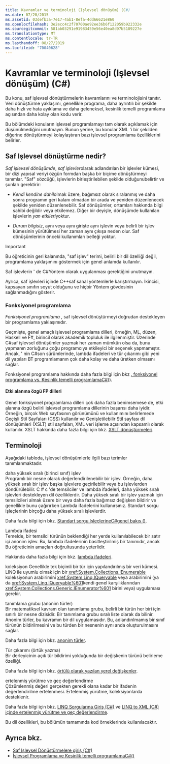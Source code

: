 ```yaml
---
title: Kavramlar ve terminoloji (Işlevsel dönüşüm) (C#)
ms.date: 07/20/2015
ms.assetid: 03defb3a-7e17-4ab1-8efa-4dd66621e860
ms.openlocfilehash: 3e2ecc4c2f70700ae92ee36b6f122059b922332e
ms.sourcegitcommit: 581ab03291e91983459e56e40ea8d97b5189227e
ms.translationtype: MT
ms.contentlocale: tr-TR
ms.lasthandoff: 08/27/2019
ms.locfileid: "70040628"
---
```

# <a name="concepts-and-terminology-functional-transformation-c"></a>Kavramlar ve terminoloji (Işlevsel dönüşüm) (C#)

Bu konu, saf işlevsel dönüştürmelerin kavramlarını ve terminolojisini tanıtır. Veri dönüştürme yaklaşımı, genellikle programa, daha ayrıntılı bir şekilde daha hızlı ve hata ayıklama ve daha geleneksel, kesinlik temelli programlama açısından daha kolay olan kodu verir.

Bu bölümdeki konuların işlevsel programlamayı tam olarak açıklamak için düşünülmediğini unutmayın. Bunun yerine, bu konular XML 'i bir şekilden diğerine dönüştürmeyi kolaylaştıran bazı işlevsel programlama özelliklerini belirler.

## <a name="what-is-pure-functional-transformation"></a>Saf Işlevsel dönüştürme nedir?

*Saf işlevsel dönüşümde*, *saf işlevler*olarak adlandırılan bir işlevler kümesi, bir dizi yapısal veriyi özgün formdan başka bir biçime dönüştürmeyi tanımlar. "Saf" sözcüğü, işlevlerin birleştirilebilen şekilde olduğunubelirtir ve şunları gerektirir:

- *Kendi kendine dahil*olmak üzere, bağımsız olarak sıralanmış ve daha sonra programın geri kalanı olmadan bir arada ve yeniden düzenlenecek şekilde yeniden düzenlenebilir. Saf dönüşümler, ortamları hakkında bilgi sahibi değildir veya etkilemez. Diğer bir deyişle, dönüşümde kullanılan işlevlerin *yan etkileri*yoktur.

- *Durum bilgisiz*, aynı veya aynı girişte aynı işlevin veya belirli bir işlev kümesinin yürütülmesi her zaman aynı çıkışa neden olur. Saf dönüşümlerinin önceki kullanımları belleği yoktur.

> [!IMPORTANT]
> Bu öğreticinin geri kalanında, "saf işlev" terimi, belirli bir dil özelliği değil, programlama yaklaşımını göstermek için genel anlamda kullanılır.
>
> Saf işlevlerin ' de C#Yöntem olarak uygulanması gerektiğini unutmayın.
>
> Ayrıca, saf işlevleri içinde C++saf sanal yöntemlerle karıştırmayın. İkincisi, kapsayan sınıfın soyut olduğunu ve hiçbir Yöntem gövdesinin sağlanmadığını gösterir.

### <a name="functional-programming"></a>Fonksiyonel programlama

*Fonksiyonel programlama* , saf işlevsel dönüştürmeyi doğrudan destekleyen bir programlama yaklaşımıdır.

Geçmişte, genel amaçlı işlevsel programlama dilleri, örneğin, ML, düzen, Haskell ve F#, birincil olarak akademik topluluk ile ilgilenmiştir. Üzerinde C#saf işlevsel dönüşümler yazmak her zaman mümkün olsa da, bunu yapmanın zorluğunu çoğu programcıya etkileyici bir seçenek yapmamıştır. Ancak, ' nin C#son sürümlerinde, lambda ifadeleri ve tür çıkarımı gibi yeni dil yapıları BT programlamanın çok daha kolay ve daha üretken olmasını sağlar.

Fonksiyonel programlama hakkında daha fazla bilgi için bkz [. fonksiyonel programlama vs. Kesinlik temelli programlamaC#(](./functional-programming-vs-imperative-programming.md)).

#### <a name="domain-specific-fp-languages"></a>Etki alanına özgü FP dilleri

Genel fonksiyonel programlama dilleri çok daha fazla benimsemese de, etki alanına özgü belirli işlevsel programlama dillerinin başarısı daha iyidir. Örneğin, birçok Web sayfasının görünümünü ve kullanımını belirlemede Geçişli Stil Sayfaları (CSS) kullanılır ve Genişletilebilir Stil sayfası dil dönüşümleri (XSLT) stil sayfaları, XML veri işleme açısından kapsamlı olarak kullanılır. XSLT hakkında daha fazla bilgi için bkz. [XSLT dönüştürmeleri](../../../../standard/data/xml/xslt-transformations.md).

## <a name="terminology"></a>Terminoloji

Aşağıdaki tabloda, işlevsel dönüşümlerle ilgili bazı terimler tanımlanmaktadır.

daha yüksek sıralı (birinci sınıf) işlev \
Programlı bir nesne olarak değerlendirilenebilir bir işlev. Örneğin, daha yüksek sıralı bir işlev başka işlevlere geçirilebilir veya bu işlevlerden döndürülebilir. C # c 'de temsilciler ve lambda ifadeleri, daha yüksek sıralı işlevleri destekleyen dil özelliklerdir. Daha yüksek sıralı bir işlev yazmak için temsilcileri almak üzere bir veya daha fazla bağımsız değişken bildirir ve genellikle bunu çağırırken Lambda ifadelerini kullanırsınız. Standart sorgu işleçlerinin birçoğu daha yüksek sıralı işlevlerdir.

Daha fazla bilgi için bkz. [Standart sorgu IşleçlerineC#genel bakış ()](./standard-query-operators-overview.md).

Lambda ifadesi \
Temelde, bir temsilci türünün beklendiği her yerde kullanılabilecek bir satır içi anonim işlev. Bu, lambda ifadelerinin basitleştirilmiş bir tanımıdır, ancak Bu öğreticinin amaçları doğrultusunda yeterlidir.

Hakkında daha fazla bilgi için bkz. [lambda ifadeleri](../../statements-expressions-operators/lambda-expressions.md).

koleksiyon
Genellikle tek biçimli bir tür için yapılandırılmış bir veri kümesi. LINQ ile uyumlu olmak için bir <xref:System.Collections.IEnumerable> koleksiyonun arabirimini <xref:System.Linq.IQueryable> veya arabirimini (ya da <xref:System.Linq.IQueryable%601>kendi genel karşılıklarından <xref:System.Collections.Generic.IEnumerator%601> birini veya) uygulaması gerekir.

tanımlama grubu (anonim türler) \
Bir matematiksel kavram olan tanımlama grubu, belirli bir türün her biri için sınırlı bir nesne dizisidir. Bir tanımlama grubu sıralı liste olarak da bilinir. Anonim türler, bu kavramın bir dil uygulamasıdır. Bu, adlandırılmamış bir sınıf türünün bildirilmesini ve bu türden bir nesnenin aynı anda oluşturulmasını sağlar.

Daha fazla bilgi için bkz. [anonim türler](../../classes-and-structs/anonymous-types.md).

Tür çıkarımı (örtük yazma) \
Bir derleyicinin açık tür bildirimi yokluğunda bir değişkenin türünü belirleme özelliği.

Daha fazla bilgi için bkz. [örtülü olarak yazılan yerel değişkenler](../../classes-and-structs/implicitly-typed-local-variables.md).

ertelenmiş yürütme ve geç değerlendirme \
Çözümlenmiş değeri gerçekten gerekli olana kadar bir ifadenin değerlendirilme ertelenmesi. Ertelenmiş yürütme, koleksiyonlarda desteklenir.

Daha fazla bilgi için bkz. [LINQ Sorgularına Giriş (C#)](./introduction-to-linq-queries.md) ve [LINQ to XML (C#) içinde ertelenmiş yürütme ve geç değerlendirme](./deferred-execution-and-lazy-evaluation-in-linq-to-xml.md).

Bu dil özellikleri, bu bölümün tamamında kod örneklerinde kullanılacaktır.

## <a name="see-also"></a>Ayrıca bkz.

- [Saf Işlevsel Dönüştürmelere giriş (C#)](./introduction-to-pure-functional-transformations.md)
- [İşlevsel Programlama ve Kesinlik temelli programlamaC#()](./functional-programming-vs-imperative-programming.md)
